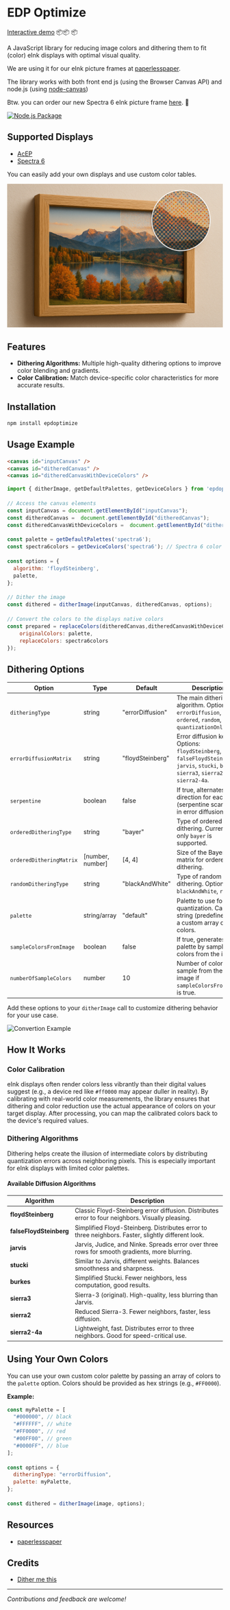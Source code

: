 # EDP Optimize

[Interactive demo](https://utzel-butzel.github.io/epdoptimize/) 📦📦 📦

A JavaScript library for reducing image colors and dithering them to fit (color) eInk displays with optimal visual quality.

We are using it for our eInk picture frames at [paperlesspaper](https://paperlesspaper.de/en).

The library works with both front end js (using the Browser Canvas API) and node.js (using [node-canvas](https://www.npmjs.com/package/canvas))

Btw. you can order our new Spectra 6 eInk picture frame [here](https://www.smarthome-agentur.de/produkt/next-gen-e-paper-bilderrahmen-7-3-mit-app-anbindung-paperlesspaper-spectra6-esche-echtholz). 🎉

[![Node.js Package](https://github.com/Utzel-Butzel/epdoptimize/actions/workflows/npm-publish.yml/badge.svg)](https://github.com/Utzel-Butzel/epdoptimize/actions/workflows/npm-publish.yml)

## Supported Displays

- [AcEP](https://www.eink.com/brand/detail/Gallery)
- [Spectra 6](https://www.eink.com/brand?bookmark=Spectra)

You can easily add your own displays and use custom color tables.

![Intro image](https://raw.githubusercontent.com/Utzel-Butzel/epdoptimize/refs/heads/main/intro-image.jpg)

## Features

- **Dithering Algorithms:** Multiple high-quality dithering options to improve color blending and gradients.
- **Color Calibration:** Match device-specific color characteristics for more accurate results.

## Installation

```bash
npm install epdoptimize
```

## Usage Example

```html
<canvas id="inputCanvas" />
<canvas id="ditheredCanvas" />
<canvas id="ditheredCanvasWithDeviceColors" />
```

```js
import { ditherImage, getDefaultPalettes, getDeviceColors } from 'epdoptimize';

// Access the canvas elements
const inputCanvas = document.getElementById("inputCanvas");
const ditheredCanvas =  document.getElementById("ditheredCanvas");
const ditheredCanvasWithDeviceColors =  document.getElementById("ditheredCanvasWithDeviceColors");

const palette = getDefaultPalettes('spectra6');
const spectra6colors = getDeviceColors('spectra6'); // Spectra 6 color set (can be default, spectra6 or acep)

const options = {
  algorithm: 'floydSteinberg',
  palette,
};

// Dither the image
const dithered = ditherImage(inputCanvas, ditheredCanvas, options);

// Convert the colors to the displays native colors
const prepared = replaceColors(ditheredCanvas,ditheredCanvasWithDeviceColors {
    originalColors: palette,
    replaceColors: spectra6colors
});

```

## Dithering Options

| Option                   | Type             | Default          | Description                                                                                                                                 |
| ------------------------ | ---------------- | ---------------- | ------------------------------------------------------------------------------------------------------------------------------------------- |
| `ditheringType`          | string           | "errorDiffusion" | The main dithering algorithm. Options: `errorDiffusion`, `ordered`, `random`, `quantizationOnly`.                                           |
| `errorDiffusionMatrix`   | string           | "floydSteinberg" | Error diffusion kernel. Options: `floydSteinberg`, `falseFloydSteinberg`, `jarvis`, `stucki`, `burkes`, `sierra3`, `sierra2`, `sierra2-4a`. |
| `serpentine`             | boolean          | false            | If true, alternates scan direction for each row (serpentine scanning) in error diffusion.                                                   |
| `orderedDitheringType`   | string           | "bayer"          | Type of ordered dithering. Currently only `bayer` is supported.                                                                             |
| `orderedDitheringMatrix` | [number, number] | [4, 4]           | Size of the Bayer matrix for ordered dithering.                                                                                             |
| `randomDitheringType`    | string           | "blackAndWhite"  | Type of random dithering. Options: `blackAndWhite`, `rgb`.                                                                                  |
| `palette`                | string/array     | "default"        | Palette to use for quantization. Can be a string (predefined) or a custom array of colors.                                                  |
| `sampleColorsFromImage`  | boolean          | false            | If true, generates palette by sampling colors from the image.                                                                               |
| `numberOfSampleColors`   | number           | 10               | Number of colors to sample from the image if `sampleColorsFromImage` is true.                                                               |

Add these options to your `ditherImage` call to customize dithering behavior for your use case.

![Convertion Example](https://paperlesspaper.de/_next/image?url=https%3A%2F%2Fres.cloudinary.com%2Fwirewire%2Fimage%2Fupload%2Feink-color-convertion-1.jpg.jpg&w=3840&q=75)

## How It Works

### Color Calibration

eInk displays often render colors less vibrantly than their digital values suggest (e.g., a device red like `#ff0000` may appear duller in reality). By calibrating with real-world color measurements, the library ensures that dithering and color reduction use the actual appearance of colors on your target display. After processing, you can map the calibrated colors back to the device's required values.

### Dithering Algorithms

Dithering helps create the illusion of intermediate colors by distributing quantization errors across neighboring pixels. This is especially important for eInk displays with limited color palettes.

#### Available Diffusion Algorithms

| Algorithm               | Description                                                                                        |
| ----------------------- | -------------------------------------------------------------------------------------------------- |
| **floydSteinberg**      | Classic Floyd-Steinberg error diffusion. Distributes error to four neighbors. Visually pleasing.   |
| **falseFloydSteinberg** | Simplified Floyd-Steinberg. Distributes error to three neighbors. Faster, slightly different look. |
| **jarvis**              | Jarvis, Judice, and Ninke. Spreads error over three rows for smooth gradients, more blurring.      |
| **stucki**              | Similar to Jarvis, different weights. Balances smoothness and sharpness.                           |
| **burkes**              | Simplified Stucki. Fewer neighbors, less computation, good results.                                |
| **sierra3**             | Sierra-3 (original). High-quality, less blurring than Jarvis.                                      |
| **sierra2**             | Reduced Sierra-3. Fewer neighbors, faster, less diffusion.                                         |
| **sierra2-4a**          | Lightweight, fast. Distributes error to three neighbors. Good for speed-critical use.              |

## Using Your Own Colors

You can use your own custom color palette by passing an array of colors to the `palette` option. Colors should be provided as hex strings (e.g., `#FF0000`).

**Example:**

```js
const myPalette = [
  "#000000", // black
  "#FFFFFF", // white
  "#FF0000", // red
  "#00FF00", // green
  "#0000FF", // blue
];

const options = {
  ditheringType: "errorDiffusion",
  palette: myPalette,
};

const dithered = ditherImage(image, options);
```

## Resources

- [paperlesspaper](https://paperlesspaper.de)

## Credits

- [Dither me this](https://github.com/DitheringIdiot/dither-me-this)

---

_Contributions and feedback are welcome!_
